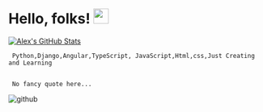 # Hello, folks! <img src="https://raw.githubusercontent.com/MartinHeinz/MartinHeinz/master/wave.gif" width="30px">




<a href="https://github.com/AlexMuia31/AlexMuia31">
  <img align="center" src="https://github-readme-stats.vercel.app/api?username=AlexMuia31&show_icons=true&line_height=27&count_private=true&title_color=ffffff&text_color=c9cacc&icon_color=2bbc8a&bg_color=1d1f21" alt="Alex's GitHub Stats" />
</a>

     Python,Django,Angular,TypeScript, JavaScript,Html,css,Just Creating and Learning
   
   
     No fancy quote here...



![github](https://user-images.githubusercontent.com/52041040/95481550-c97b2500-0995-11eb-8f28-e521c19fefe5.png)

